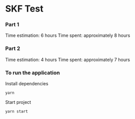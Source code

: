 # SKF Test

### Part 1
Time estimation: 6 hours
Time spent: approximately 8 hours

### Part 2
Time estimation: 4 hours
Time spent: approximately 7 hours

### To run the application

Install dependencies
```
yarn
```

Start project
```
yarn start
```

